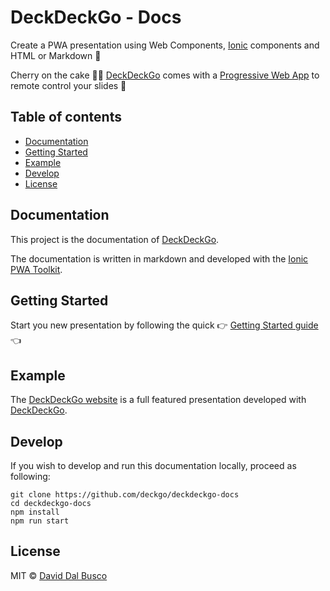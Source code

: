 # DeckDeckGo - Docs

Create a PWA presentation using Web Components, [Ionic](http://ionicframework.com) components and HTML or Markdown 🚀

Cherry on the cake 🍒🎂 [DeckDeckGo] comes with a [Progressive Web App](https://deckdeckgo.app) to remote control your slides 📱

## Table of contents

- [Documentation](#documentation)
- [Getting Started](#getting-started)
- [Example](#example)
- [Develop](#develop)
- [License](#license)

## Documentation

This project is the documentation of [DeckDeckGo].

The documentation is written in markdown and developed with the [Ionic PWA Toolkit](https://ionicframework.com/pwa/toolkit).

## Getting Started

Start you new presentation by following the quick  👉 [Getting Started guide](https://docs.deckdeckgo.com/docs) 👈 

## Example
   
The [DeckDeckGo website](https://github.com/deckgo/deckdeckgo-website) is a full featured presentation developed with [DeckDeckGo]. 

## Develop

If you wish to develop and run this documentation locally, proceed as following:

```
git clone https://github.com/deckgo/deckdeckgo-docs
cd deckdeckgo-docs
npm install
npm run start
```
 
## License

MIT © [David Dal Busco](mailto:david.dalbusco@outlook.com)

[DeckDeckGo]: https://deckdeckgo.com
